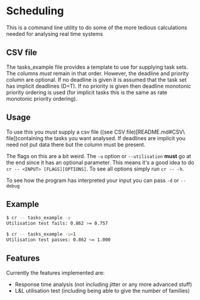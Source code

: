 # Scheduling

This is a command line utility to do some of the more tedious calculations needed for analysing real time systems

## CSV file

The tasks_example file provides a template to use for supplying task sets. The columns *must* remain in that order.
However, the deadline and priority column are optional. If no deadline is given it is assumed that the task set has implicit deadlines (D=T).
If no priority is given then deadline monotonic priority ordering is used (for implicit tasks this is the same as rate monotonic priority ordering).


## Usage

To use this you *must* supply a csv file ((see CSV file)[README.md#CSV\ file])containing the tasks you want analysed.
If deadlines are implicit you need not put data there but the column must be present.

The flags on this are a bit weird. The `-u` option or `--utilisation` **must** go at the end since it has an optional parameter.
This means it's a good idea to do `cr -- <INPUT> [FLAGS][OPTIONS]`.
To see all options simply run `cr -- -h`.

To see how the program has interpreted your input you can pass `-d` or `--debug`

## Example

```bash
$ cr -- tasks_example -u
Utilisation test fails: 0.862 >= 0.757

$ cr -- tasks_example -u=1
Utilisation test passes: 0.862 <= 1.000
```

## Features

Currently the features implemented are:

- Response time analysis (not including jitter or any more advanced stuff)
- L&L utilisation test (including being able to give the number of families)
